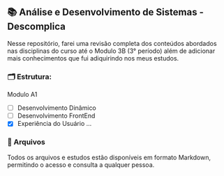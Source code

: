 ## 📚 Análise e Desenvolvimento de Sistemas - Descomplica

Nesse repositório, farei uma revisão completa dos conteúdos abordados nas disciplinas do curso até o Modulo 3B (3° período) além de adicionar mais conhecimentos que fui adiquirindo nos meus estudos.

### 🗂️ Estrutura:

Modulo A1
- [ ]  Desenvolvimento Dinâmico
- [ ]  Desenvolvimento FrontEnd
- [X]  Experiência do Usuário
...

### 💾 Arquivos 
Todos os arquivos e estudos estão disponíveis em formato Markdown, permitindo o acesso e consulta a qualquer pessoa.
